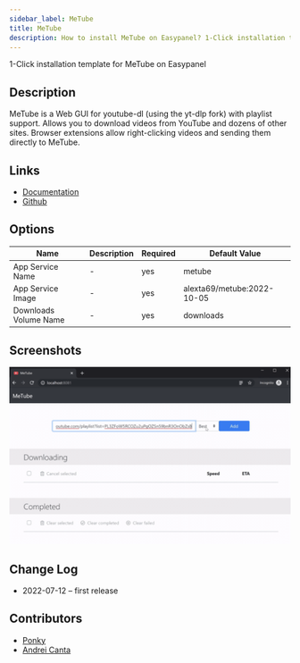 ```yaml
---
sidebar_label: MeTube
title: MeTube
description: How to install MeTube on Easypanel? 1-Click installation template for MeTube on Easypanel
---
```


<!-- generated -->

1-Click installation template for MeTube on Easypanel

## Description

MeTube is a Web GUI for youtube-dl (using the yt-dlp fork) with playlist support. Allows you to download videos from YouTube and dozens of other sites. Browser extensions allow right-clicking videos and sending them directly to MeTube. 

## Links

- [Documentation](https://github.com/alexta69/metube)
- [Github](https://github.com/alexta69/metube)

## Options

Name | Description | Required | Default Value
-|-|-|-
App Service Name | - | yes | metube
App Service Image | - | yes | alexta69/metube:2022-10-05
Downloads Volume Name | - | yes | downloads

## Screenshots

![MeTube Screenshot](./assets/screenshot.png)

## Change Log

- 2022-07-12 – first release

## Contributors

- [Ponky](https://github.com/Ponkhy)
- [Andrei Canta](https://github.com/deiucanta)
